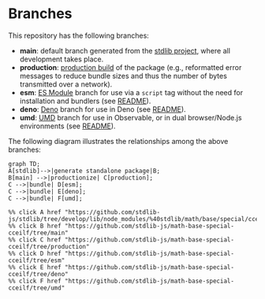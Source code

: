 <!--

@license Apache-2.0

Copyright (c) 2022 The Stdlib Authors.

Licensed under the Apache License, Version 2.0 (the "License");
you may not use this file except in compliance with the License.
You may obtain a copy of the License at

    http://www.apache.org/licenses/LICENSE-2.0

Unless required by applicable law or agreed to in writing, software
distributed under the License is distributed on an "AS IS" BASIS,
WITHOUT WARRANTIES OR CONDITIONS OF ANY KIND, either express or implied.
See the License for the specific language governing permissions and
limitations under the License.

-->

# Branches

This repository has the following branches:

-   **main**: default branch generated from the [stdlib project][stdlib-url], where all development takes place.
-   **production**: [production build][production-url] of the package (e.g., reformatted error messages to reduce bundle sizes and thus the number of bytes transmitted over a network).
-   **esm**: [ES Module][esm-url] branch for use via a `script` tag without the need for installation and bundlers (see [README][esm-readme]).
-   **deno**: [Deno][deno-url] branch for use in Deno (see [README][deno-readme]).
-   **umd**: [UMD][umd-url] branch for use in Observable, or in dual browser/Node.js environments (see [README][umd-readme]).

The following diagram illustrates the relationships among the above branches:

```mermaid
graph TD;
A[stdlib]-->|generate standalone package|B;
B[main] -->|productionize| C[production];
C -->|bundle| D[esm];
C -->|bundle| E[deno];
C -->|bundle| F[umd];

%% click A href "https://github.com/stdlib-js/stdlib/tree/develop/lib/node_modules/%40stdlib/math/base/special/cceilf"
%% click B href "https://github.com/stdlib-js/math-base-special-cceilf/tree/main"
%% click C href "https://github.com/stdlib-js/math-base-special-cceilf/tree/production"
%% click D href "https://github.com/stdlib-js/math-base-special-cceilf/tree/esm"
%% click E href "https://github.com/stdlib-js/math-base-special-cceilf/tree/deno"
%% click F href "https://github.com/stdlib-js/math-base-special-cceilf/tree/umd"
```

[stdlib-url]: https://github.com/stdlib-js/stdlib/tree/develop/lib/node_modules/%40stdlib/math/base/special/cceilf
[production-url]: https://github.com/stdlib-js/math-base-special-cceilf/tree/production
[deno-url]: https://github.com/stdlib-js/math-base-special-cceilf/tree/deno
[deno-readme]: https://github.com/stdlib-js/math-base-special-cceilf/blob/deno/README.md
[umd-url]: https://github.com/stdlib-js/math-base-special-cceilf/tree/umd
[umd-readme]: https://github.com/stdlib-js/math-base-special-cceilf/blob/umd/README.md
[esm-url]: https://github.com/stdlib-js/math-base-special-cceilf/tree/esm
[esm-readme]: https://github.com/stdlib-js/math-base-special-cceilf/blob/esm/README.md
